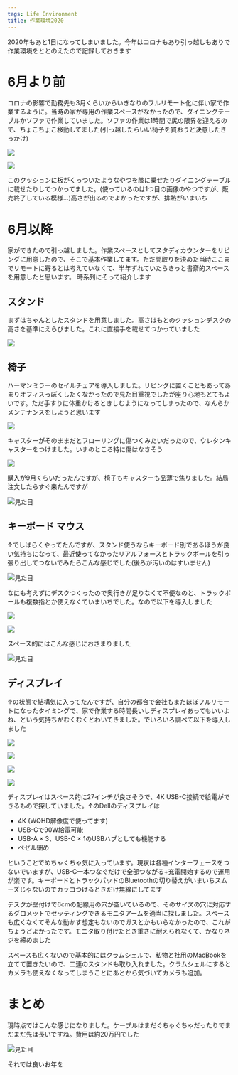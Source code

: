 ```yaml
---
tags: Life Environment
title: 作業環境2020
---
```


2020年もあと1日になってしまいました。今年はコロナもあり引っ越しもありで作業環境をととのえたので記録しておきます

# 6月より前

コロナの影響で勤務先も3月くらいからいきなりのフルリモート化に伴い家で作業するように。当時の家が専用の作業スペースがなかったので、ダイニングテーブルかソファで作業していました。ソファの作業は1時間で尻の限界を迎えるので、ちょこちょこ移動してました(引っ越したらいい椅子を買おうと決意したきっかけ)

<a href="https://www.amazon.co.jp/gp/product/B0734Y924L/ref=as_li_ss_il?&linkCode=li2&tag=tarossf-22&linkId=0e4f5db3e8059d8ecdb0ae44493f1995&language=ja_JP" target="_blank"><img border="0" src="//ws-fe.amazon-adsystem.com/widgets/q?_encoding=UTF8&ASIN=B0734Y924L&Format=_SL160_&ID=AsinImage&MarketPlace=JP&ServiceVersion=20070822&WS=1&tag=tarossf-22&language=ja_JP" ></a><img src="https://ir-jp.amazon-adsystem.com/e/ir?t=tarossf-22&language=ja_JP&l=li2&o=9&a=B0734Y924L" width="1" height="1" border="0" alt="" style="border:none !important; margin:0px !important;" />

<a href="https://www.amazon.co.jp/dp/B0876DKMBZ/ref=as_li_ss_il?&linkCode=li2&tag=tarossf-22&linkId=84cd6d5b4f654b74ac8b412d26d15aa5&language=ja_JP" target="_blank"><img border="0" src="//ws-fe.amazon-adsystem.com/widgets/q?_encoding=UTF8&ASIN=B0876DKMBZ&Format=_SL160_&ID=AsinImage&MarketPlace=JP&ServiceVersion=20070822&WS=1&tag=tarossf-22&language=ja_JP" ></a><img src="https://ir-jp.amazon-adsystem.com/e/ir?t=tarossf-22&language=ja_JP&l=li2&o=9&a=B0876DKMBZ" width="1" height="1" border="0" alt="" style="border:none !important; margin:0px !important;" />

このクッションに板がくっついたようなやつを膝に乗せたりダイニングテーブルに載せたりしてつかってました。(使っているのは1つ目の画像のやつですが、販売終了している模様…)高さが出るのでよかったですが、排熱がいまいち

# 6月以降

家ができたので引っ越しました。作業スペースとしてスタディカウンターをリビングに用意したので、そこで基本作業してます。ただ間取りを決めた当時ここまでリモートに寄るとは考えていなくて、半年ずれていたらきっと書斎的スペースを用意したと思います。
時系列にそって紹介します


## スタンド

まずはちゃんとしたスタンドを用意しました。高さはもとのクッションデスクの高さを基準にえらびました。これに直接手を載せてつかっていました

<a href="https://www.amazon.co.jp/gp/product/B073Z82HDY/ref=as_li_ss_il?&linkCode=li2&tag=tarossf-22&linkId=1574354487be6e0526e2b7d7ae82c997&language=ja_JP" target="_blank"><img border="0" src="//ws-fe.amazon-adsystem.com/widgets/q?_encoding=UTF8&ASIN=B073Z82HDY&Format=_SL160_&ID=AsinImage&MarketPlace=JP&ServiceVersion=20070822&WS=1&tag=tarossf-22&language=ja_JP" ></a><img src="https://ir-jp.amazon-adsystem.com/e/ir?t=tarossf-22&language=ja_JP&l=li2&o=9&a=B073Z82HDY" width="1" height="1" border="0" alt="" style="border:none !important; margin:0px !important;" />

## 椅子

ハーマンミラーのセイルチェアを導入しました。リビングに置くこともあってあまりオフィスっぽくしたくなかったので見た目重視でしたが座り心地もとてもよいです。ただ手すりに体重かけるときしむようになってしまったので、なんらかメンテナンスをしようと思います


<a href="https://www.amazon.co.jp/dp/B0846HM9WF/ref=as_li_ss_il?&linkCode=li2&tag=tarossf-22&linkId=7f6add8fdb627afb5ccccf71e65c0ffa&language=ja_JP" target="_blank"><img border="0" src="//ws-fe.amazon-adsystem.com/widgets/q?_encoding=UTF8&ASIN=B0846HM9WF&Format=_SL160_&ID=AsinImage&MarketPlace=JP&ServiceVersion=20070822&WS=1&tag=tarossf-22&language=ja_JP" ></a><img src="https://ir-jp.amazon-adsystem.com/e/ir?t=tarossf-22&language=ja_JP&l=li2&o=9&a=B0846HM9WF" width="1" height="1" border="0" alt="" style="border:none !important; margin:0px !important;" />

キャスターがそのままだとフローリングに傷つくみたいだったので、ウレタンキャスターをつけました。いまのところ特に傷はなさそう

<a href="https://www.amazon.co.jp/gp/product/B003LN9JSM/ref=as_li_ss_il?&linkCode=li2&tag=tarossf-22&linkId=88562a9a19bf18eb8991fa93298a83da&language=ja_JP" target="_blank"><img border="0" src="//ws-fe.amazon-adsystem.com/widgets/q?_encoding=UTF8&ASIN=B003LN9JSM&Format=_SL160_&ID=AsinImage&MarketPlace=JP&ServiceVersion=20070822&WS=1&tag=tarossf-22&language=ja_JP" ></a><img src="https://ir-jp.amazon-adsystem.com/e/ir?t=tarossf-22&language=ja_JP&l=li2&o=9&a=B003LN9JSM" width="1" height="1" border="0" alt="" style="border:none !important; margin:0px !important;" />

購入が9月くらいだったんですが、椅子もキャスターも品薄で焦りました。結局注文したらすぐ来たんですが

![見た目](https://raw.githubusercontent.com/taross-f/taross-f.github.io/master/images/desk_1.jpg "見た目")


## キーボード マウス

↑でしばらくやってたんですが、スタンド使うならキーボード別であるほうが良い気持ちになって、最近使ってなかったリアルフォースとトラックボールを引っ張り出してつないでみたらこんな感じでした(後ろが汚いのはすいません)


![見た目](https://raw.githubusercontent.com/taross-f/taross-f.github.io/master/images/desk_2.jpg "見た目")

なにも考えずにデスクつくったので奥行きが足りなくて不便なのと、トラックボールも複数指とか使えなくていまいちでした。なので以下を導入しました

<a href="https://www.amazon.co.jp/gp/product/B082TSZ27D/ref=as_li_ss_il?&linkCode=li2&tag=tarossf-22&linkId=4656ffc3425944e92f0613736f4f6eb5&language=ja_JP" target="_blank"><img border="0" src="//ws-fe.amazon-adsystem.com/widgets/q?_encoding=UTF8&ASIN=B082TSZ27D&Format=_SL160_&ID=AsinImage&MarketPlace=JP&ServiceVersion=20070822&WS=1&tag=tarossf-22&language=ja_JP" ></a><img src="https://ir-jp.amazon-adsystem.com/e/ir?t=tarossf-22&language=ja_JP&l=li2&o=9&a=B082TSZ27D" width="1" height="1" border="0" alt="" style="border:none !important; margin:0px !important;" />

<a href="https://www.amazon.co.jp/gp/product/B07DPGK3B3/ref=as_li_ss_il?&linkCode=li2&tag=tarossf-22&linkId=a8feaf768d68ee19ea2d58eeec559fcc&language=ja_JP" target="_blank"><img border="0" src="//ws-fe.amazon-adsystem.com/widgets/q?_encoding=UTF8&ASIN=B07DPGK3B3&Format=_SL160_&ID=AsinImage&MarketPlace=JP&ServiceVersion=20070822&WS=1&tag=tarossf-22&language=ja_JP" ></a><img src="https://ir-jp.amazon-adsystem.com/e/ir?t=tarossf-22&language=ja_JP&l=li2&o=9&a=B07DPGK3B3" width="1" height="1" border="0" alt="" style="border:none !important; margin:0px !important;" />


スペース的にはこんな感じにおさまりました

![見た目](https://raw.githubusercontent.com/taross-f/taross-f.github.io/master/images/desk_3.jpg "見た目")

## ディスプレイ

↑の状態で結構気に入ってたんですが、自分の都合で会社もまたほぼフルリモートになったタイミングで、家で作業する時間長いしディスプレイあってもいいよね、という気持ちがむくむくとわいてきました。でいろいろ調べて以下を導入しました

<a href="https://www.amazon.co.jp/gp/product/B085TWLMF9/ref=as_li_ss_il?&linkCode=li2&tag=tarossf-22&linkId=026cd4710555e9adb9cfc821b52d1a89&language=ja_JP" target="_blank"><img border="0" src="//ws-fe.amazon-adsystem.com/widgets/q?_encoding=UTF8&ASIN=B085TWLMF9&Format=_SL160_&ID=AsinImage&MarketPlace=JP&ServiceVersion=20070822&WS=1&tag=tarossf-22&language=ja_JP" ></a><img src="https://ir-jp.amazon-adsystem.com/e/ir?t=tarossf-22&language=ja_JP&l=li2&o=9&a=B085TWLMF9" width="1" height="1" border="0" alt="" style="border:none !important; margin:0px !important;" />

<a href="https://www.amazon.co.jp/gp/product/B087J3LXKN/ref=as_li_ss_il?&linkCode=li2&tag=tarossf-22&linkId=8f68bc5b227d266ee59897c489701181&language=ja_JP" target="_blank"><img border="0" src="//ws-fe.amazon-adsystem.com/widgets/q?_encoding=UTF8&ASIN=B087J3LXKN&Format=_SL160_&ID=AsinImage&MarketPlace=JP&ServiceVersion=20070822&WS=1&tag=tarossf-22&language=ja_JP" ></a><img src="https://ir-jp.amazon-adsystem.com/e/ir?t=tarossf-22&language=ja_JP&l=li2&o=9&a=B087J3LXKN" width="1" height="1" border="0" alt="" style="border:none !important; margin:0px !important;" />

<a href="https://www.amazon.co.jp/gp/product/B07MGT3RR3/ref=as_li_ss_il?ie=UTF8&psc=1&linkCode=li2&tag=tarossf-22&linkId=77446f40ab8236f709ec34a920cf5f23&language=ja_JP" target="_blank"><img border="0" src="//ws-fe.amazon-adsystem.com/widgets/q?_encoding=UTF8&ASIN=B07MGT3RR3&Format=_SL160_&ID=AsinImage&MarketPlace=JP&ServiceVersion=20070822&WS=1&tag=tarossf-22&language=ja_JP" ></a><img src="https://ir-jp.amazon-adsystem.com/e/ir?t=tarossf-22&language=ja_JP&l=li2&o=9&a=B07MGT3RR3" width="1" height="1" border="0" alt="" style="border:none !important; margin:0px !important;" />

<a href="https://www.amazon.co.jp/gp/product/B08L38NCDD/ref=as_li_ss_il?&linkCode=li2&tag=tarossf-22&linkId=efc9b5b1fa7819cfe6f27194200afea5&language=ja_JP" target="_blank"><img border="0" src="//ws-fe.amazon-adsystem.com/widgets/q?_encoding=UTF8&ASIN=B08L38NCDD&Format=_SL160_&ID=AsinImage&MarketPlace=JP&ServiceVersion=20070822&WS=1&tag=tarossf-22&language=ja_JP" ></a><img src="https://ir-jp.amazon-adsystem.com/e/ir?t=tarossf-22&language=ja_JP&l=li2&o=9&a=B08L38NCDD" width="1" height="1" border="0" alt="" style="border:none !important; margin:0px !important;" />

ディスプレイはスペース的に27インチが良さそうで、4K USB-C接続で給電ができるもので探していました。↑のDellのディスプレイは
- 4K (WQHD解像度で使ってます)
- USB-Cで90W給電可能
- USB-A × 3、USB-C × 1のUSBハブとしても機能する
- ベゼル細め

ということでめちゃくちゃ気に入っています。現状は各種インターフェースをつないでいますが、USB-C一本つなぐだけで全部つながる+充電開始するので運用が楽です。キーボードとトラックパッドのBluetoothの切り替えがいまいちスムーズじゃないのでカッコつけるときだけ無線にしてます

デスクが壁付けで6cmの配線用の穴が空いているので、そのサイズの穴に対応するグロメットでセッティングできるモニタアームを適当に探しました。スペースも広くなくてそんな動かす想定もないのでガスとかもいらなかったので、これがちょうどよかったです。モニタ取り付けたとき重さに耐えられなくて、かなりネジを締めました

スペースも広くないので基本的にはクラムシェルで、私物と社用のMacBookを立てて置きたいので、二連のスタンドも取り入れました。クラムシェルにするとカメラも使えなくなってしまうことにあとから気づいてカメラも追加。


# まとめ

現時点ではこんな感じになりました。ケーブルはまだぐちゃぐちゃだったりでまだまだ先は長いですね。費用は約20万円でした

![見た目](https://raw.githubusercontent.com/taross-f/taross-f.github.io/master/images/desk_5.jpg "見た目")

それでは良いお年を

